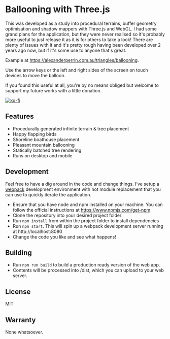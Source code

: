 # Ballooning with Three.js
This was developed as a study into procedural terrains, buffer geometry optimisation and shadow mappers with Three.js and WebGL.
I had some grand plans for the application, but they were never realised so it's probably more useful to just release it as it is for others to take a look!
There are plenty of issues with it and it's pretty rough having been developed over 2 years ago now, but if it's some use to anyone that's great.

Example at https://alexanderperrin.com.au/triangles/ballooning.

Use the arrow keys or the left and right sides of the screen on touch devices to move the balloon.

If you found this useful at all, you're by no means obliged but welcome to support my future works with a little donation.

[![ko-fi](https://www.ko-fi.com/img/donate_sm.png)](https://ko-fi.com/G2G3QDVJ)

## Features
- Procedurally generated infinite terrain & tree placement
- Happy flapping birds
- Shoreline boathouse placement
- Pleasant mountain ballooning
- Statically batched tree rendering
- Runs on desktop and mobile

## Development
Feel free to have a dig around in the code and change things. I've setup a [webpack](https://webpack.js.org/) development environment with hot module replacement that you can use to quickly iterate the application.
- Ensure that you have node and npm installed on your machine. You can follow the official instructions at https://www.npmjs.com/get-npm
- Clone the repository into your desired project folder
- Run `npm install` from within the project folder to install dependencies
- Run `npm start`. This will spin up a webpack development server running at http://localhost:8080
- Change the code you like and see what happens!

## Building
- Run `npm run build` to build a production ready version of the web app.
- Contents will be processed into /dist, which you can upload to your web server.

## License
MIT

## Warranty
None whatsoever.
